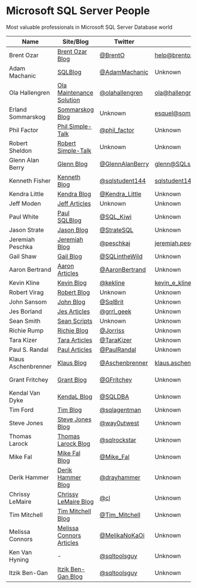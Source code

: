 # Microsoft SQL Server People
Most valuable professionals in Microsoft SQL Server Database world

| Name                | Site/Blog                  | Twitter           | Email                             | MVP | MVP page         |
|---------------------|----------------------------|-------------------|-----------------------------------|----:|------------------|
| Brent Ozar          | [Brent Ozar Blog]          | [@BrentO]         | help@brentozar.com                | 7   | [Ozar MVP]       |
| Adam Machanic       | [SQLBlog]                  | [@AdamMachanic]   | Unknown                           | 12  | [Machanic MVP]   |
| Ola Hallengren      | [Ola Maintenance Solution] | [@olahallengren]  | ola@hallengren.com                | 3   | [Hallengren MVP] |
| Erland Sommarskog   | [Sommarskog Blog]          | Unknown           | esquel@sommarskog.se              | 13  | [Sommarskog MVP] |
| Phil Factor         | [Phil Simple-Talk]         | [@phil_factor]    | Unknown                           | -   | -                |
| Robert Sheldon      | [Robert Simple-Talk]       | Unknown           | Unknown                           | -   | -                |
| Glenn Alan Berry    | [Glenn Blog]               | [@GlennAlanBerry] | glenn@SQLskills.com               | 9   | [Berry MVP]      |
| Kenneth Fisher      | [Kenneth Blog]             | [@sqlstudent144]  | sqlstudent144@gmail.com           | -   | -                |
| Kendra Little       | [Kendra Blog]              | [@Kendra_Little]  | Unknown                           | 4   | [Little MVP]     |
| Jeff Moden          | [Jeff Articles]            | Unknown           | Unknown                           | 8   | [Moden MVP]      |
| Paul White          | [Paul SQLBlog]             | [@SQL_Kiwi]       | Unknown                           | 5   | [White MVP]      |
| Jason Strate        | [Jason Blog]               | [@StrateSQL]      | Unknown                           | 7   | [Strate MVP]     |
| Jeremiah Peschka    | [Jeremiah Blog]            | [@peschkaj]       | jeremiah.peschka@gmail.com        | 5   | [Peschka MVP]    |
| Gail Shaw           | [Gail Blog]                | [@SQLintheWild]   | Unknown                           | 8   | [Shaw MVP]       |
| Aaron Bertrand      | [Aaron Articles]           | [@AaronBertrand]  | Unknown                           | 19  | [Bertrand MVP]   |
| Kevin Kline         | [Kevin Blog]               | [@kekline]        | kevin_e_kline@yahoo.com           | 13  | [Kline MVP]      |
| Robert Virag        | [Robert Blog]              | Unknown           | Unknown                           | -   | -                |
| John Sansom         | [John Blog]                | [@SqlBrit]        | Unknown                           | -   | -                |
| Jes Borland         | [Jes Articles]             | [@grrl_geek]      | Unknown                           | 4   | [Borland MVP]    |
| Sean Smith          | [Sean Scripts]             | Unknown           | Unknown                           | -   | -                |
| Richie Rump         | [Richie Blog]              | [@Jorriss]        | Unknown                           | -   | -                |
| Tara Kizer          | [Tara Articles]            | [@TaraKizer]      | Unknown                           | 9   | [Kizer MVP]      |
| Paul S. Randal      | [Paul Articles]            | [@PaulRandal]     | Unknown                           | 8   | [Randal MVP]     |
| Klaus Aschenbrenner | [Klaus Blog]               | [@Aschenbrenner]  | klaus.aschenbrenner@sqlpassion.at | -   | -                |
| Grant Fritchey      | [Grant Blog]               | [@GFritchey]      | Unknown                           | 7   | [Fritchey MVP]   |
| Kendal Van Dyke     | [KendaL Blog]              | [@SQLDBA]         | Unknown                           | -   | -                |
| Tim Ford            | [Tim Blog]                 | [@sqlagentman]    | Unknown                           | 7   | [Ford MVP]       |
| Steve Jones         | [Steve Jones Blog]         | [@way0utwest]     | Unknown                           | 9   | [Jones MVP]      |
| Thomas Larock       | [Thomas Larock Blog]       | [@sqlrockstar]    | Unknown                           | 7   | [LaRock MVP]     |
| Mike Fal            | [Mike Fal Blog]            | [@Mike_Fal]       | Unknown                           | -   | -                |
| Derik Hammer        | [Derik Hammer Blog]        | [@drayhammer]     | Unknown                           | -   | -                |
| Chrissy LeMaire     | [Chrissy LeMaire Blog]     | [@cl]             | Unknown                           | 1   | [LeMaire MVP]    |
| Tim Mitchell        | [Tim Mitchell Blog]        | [@Tim_Mitchell]   | Unknown                           | 7   | [Mitchell MVP]   |
| Melissa Connors     | [Melissa Connors Articles] | [@MelikaNoKaOi]   | Unknown                           | -   | -                |
| Ken Van Hyning      | -                          | [@sqltoolsguy]    | Unknown                           | -   | -                |
| Itzik Ben-Gan       | [Itzik Ben-Gan Blog]       | [@sqltoolsguy]    | Unknown                           | 17  | [Ben-Gan MVP]    |


[Brent Ozar Blog]:http://www.brentozar.com/
[SQLBlog]:http://sqlblog.com
[Ola Maintenance Solution]:https://ola.hallengren.com/
[Sommarskog Blog]:http://www.sommarskog.se/
[Phil Simple-Talk]:https://www.simple-talk.com/author/phil-factor/
[Robert Simple-Talk]:https://www.simple-talk.com/author/robert-sheldon/
[Glenn Blog]:https://sqlserverperformance.wordpress.com/
[Kenneth Blog]:http://sqlstudies.com/
[Kendra Blog]:http://www.littlekendra.com/
[Jeff Articles]:http://www.sqlservercentral.com/Authors/Articles/Jeff_Moden/80567/
[Paul SQLBlog]:http://sqlblog.com/blogs/paul_white/
[Jason Blog]:http://www.jasonstrate.com/
[Jeremiah Blog]:http://facility9.com/
[Gail Blog]:http://sqlinthewild.co.za
[Aaron Articles]:http://sqlperformance.com/author/abertrand
[Kevin Blog]:http://kevinekline.com/
[Robert Blog]:http://www.sqlapprentice.net/
[John Blog]:http://www.johnsansom.com/
[Jes Articles]:http://blogs.lessthandot.com/index.php/author/grrlgeek/
[Sean Scripts]:http://www.sqlservercentral.com/Authors/Scripts/Sean_Smith/776614/
[Richie Blog]:http://www.jorriss.net/
[Tara Articles]:https://www.brentozar.com/archive/author/tara/
[Paul Articles]:http://www.sqlskills.com/blogs/paul/
[Klaus Blog]:https://www.sqlpassion.at
[Grant Blog]:http://www.scarydba.com/
[Kendal Blog]:http://www.kendalvandyke.com/
[Tim Blog]:http://thesqlagentman.com/
[Steve Jones Blog]:https://voiceofthedba.wordpress.com/
[Thomas Larock Blog]:http://thomaslarock.com/
[Mike Fal Blog]:http://www.mikefal.net
[Derik Hammer Blog]:http://www.sqlhammer.com/
[Chrissy LeMaire Blog]:https://blog.netnerds.net/author/chrissy/
[Tim Mitchell Blog]:https://www.timmitchell.net
[Melissa Connors Articles]:http://blogs.sqlsentry.com/author/melissaconnors/
[Itzik Ben-Gan Blog]:http://tsql.solidq.com/

[@BrentO]:https://twitter.com/BrentO
[@AdamMachanic]:https://twitter.com/AdamMachanic
[@olahallengren]:https://twitter.com/olahallengren
[@phil_factor]:https://twitter.com/phil_factor
[@GlennAlanBerry]:https://twitter.com/GlennAlanBerry
[@sqlstudent144]:https://twitter.com/sqlstudent144
[@Kendra_Little]:https://twitter.com/Kendra_Little
[@SQL_Kiwi]:https://twitter.com/SQL_Kiwi
[@StrateSQL]:https://twitter.com/StrateSQL
[@peschkaj]:https://twitter.com/peschkaj
[@SQLintheWild]:https://twitter.com/SQLintheWild
[@AaronBertrand]:https://twitter.com/AaronBertrand
[@kekline]:https://twitter.com/kekline
[@SqlBrit]:https://twitter.com/SqlBrit
[@grrl_geek]:https://twitter.com/grrl_geek
[@Jorriss]:https://twitter.com/Jorriss
[@TaraKizer]:https://twitter.com/TaraKizer
[@PaulRandal]:https://twitter.com/PaulRandal
[@Aschenbrenner]:https://twitter.com/Aschenbrenner
[@GFritchey]:https://twitter.com/GFritchey
[@SQLDBA]:https://twitter.com/SQLDBA
[@sqlagentman]:https://twitter.com/sqlagentman
[@way0utwest]:https://twitter.com/way0utwest
[@sqlrockstar]:https://twitter.com/sqlrockstar
[@Mike_Fal]:https://twitter.com/Mike_Fal
[@drayhammer]:https://twitter.com/drayhammer
[@cl]:https://twitter.com/cl
[@Tim_Mitchell]:https://twitter.com/Tim_Mitchell
[@MelikaNoKaOi]:https://twitter.com/MelikaNoKaOi
[@sqltoolsguy]:https://twitter.com/sqltoolsguy
[@ItzikBenGan]:https://twitter.com/ItzikBenGan

[Ozar MVP]:https://mvp.microsoft.com/en-us/PublicProfile/4025575?fullName=Brent%20%20Ozar
[Machanic MVP]:https://mvp.microsoft.com/en-us/PublicProfile/10761?fullName=Adam%20%20Machanic
[Hallengren MVP]:https://mvp.microsoft.com/en-us/PublicProfile/5000459?fullName=Ola%20%20Hallengren
[Sommarskog MVP]:https://mvp.microsoft.com/en-us/PublicProfile/5440?fullName=erland%20sommarskog
[Berry MVP]:https://mvp.microsoft.com/en-us/PublicProfile/4000600?fullName=Glenn%20Alan%20Berry
[Little MVP]:https://mvp.microsoft.com/en-us/PublicProfile/4039606?fullName=Kendra%20%20Little
[Moden MVP]:https://mvp.microsoft.com/en-us/PublicProfile/4020758?fullName=jeff%20moden
[White MVP]:https://mvp.microsoft.com/en-us/PublicProfile/4032572?fullName=Paul%20%20White
[Strate MVP]:https://mvp.microsoft.com/en-us/PublicProfile/4025370?fullName=Jason%20%20Strate
[Peschka MVP]:https://mvp.microsoft.com/en-us/PublicProfile/4025617?fullName=Jeremiah%20%20Peschka
[Shaw MVP]:https://mvp.microsoft.com/en-us/PublicProfile/4020752?fullName=gail%20shaw
[Bertrand MVP]:https://mvp.microsoft.com/en-us/PublicProfile/8140?fullName=Aaron%20%20Bertrand
[Kline MVP]:https://mvp.microsoft.com/en-us/PublicProfile/9508?fullName=Kevin%20E%20Kline
[Borland MVP]:https://mvp.microsoft.com/en-us/PublicProfile/4039609?fullName=Jes%20%20Borland
[Kizer MVP]:https://mvp.microsoft.com/en-us/PublicProfile/4000602?fullName=Tara%20Lyn%20Kizer
[Randal MVP]:https://mvp.microsoft.com/en-us/PublicProfile/4015673?fullName=Paul%20S.%20Randal
[Fritchey MVP]:https://mvp.microsoft.com/en-us/PublicProfile/4025126?fullName=Grant%20%20Fritchey
[Ford MVP]:https://mvp.microsoft.com/en-us/PublicProfile/4025585?fullName=Timothy%20%20Ford
[Jones MVP]:https://mvp.microsoft.com/en-us/PublicProfile/4014238?fullName=Steve%20%20Jones
[LaRock MVP]:https://mvp.microsoft.com/en-us/PublicProfile/4025219?fullName=Thomas%20%20LaRock
[LeMaire MVP]:https://mvp.microsoft.com/en-us/PublicProfile/5001321?fullName=Chrissy%20%20LeMaire
[Mitchell MVP]:https://mvp.microsoft.com/en-us/PublicProfile/4027186?fullName=Tim%20%20Mitchell
[Ben-Gan MVP]:https://mvp.microsoft.com/en-us/PublicProfile/6819?fullName=Itzik%20%20Ben-Gan
